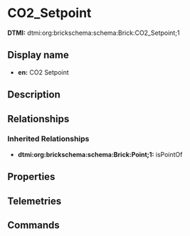 # CO2_Setpoint
**DTMI:** dtmi:org:brickschema:schema:Brick:CO2_Setpoint;1
## Display name
- **en:** CO2 Setpoint
## Description
## Relationships
### Inherited Relationships
* **dtmi:org:brickschema:schema:Brick:Point;1:** isPointOf
## Properties
## Telemetries
## Commands
